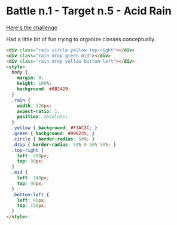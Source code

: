 # Battle n.1 - Target n.5 - Acid Rain

[Here's the challenge](https://cssbattle.dev/play/5)

Had a little bit of fun trying to organize classes conceptually.

```html
<div class="rain circle yellow top-right"></div>
<div class="rain drop green mid"></div>
<div class="rain drop yellow bottom-left"></div>
<style>
  body {
    margin: 0;
    height: 100%;
    background: #0B2429;
  }
  .rain {
    width: 120px;
    aspect-ratio: 1;
    position: absolute;
  }
  .yellow { background: #F3AC3C; }
  .green { background: #998235; }
  .circle { border-radius: 50%; }
  .drop { border-radius: 50% 0 50% 50%; }
  .top-right {
    left: 200px;
    top: 30px;
  }
  .mid {
    left: 140px;
    top: 90px;
  }
  .bottom-left {
    left: 80px;
    top: 150px;
  }
</style>
```
